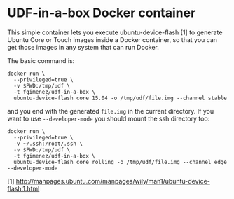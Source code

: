 # UDF-in-a-box Docker container

This simple container lets you execute ubuntu-device-flash [1] to generate Ubuntu Core or Touch images inside a Docker container, so that you can get those images in any system that can run Docker.

The basic command is:

```
docker run \
  --privileged=true \
  -v $PWD:/tmp/udf \
  -t fgimenez/udf-in-a-box \
  ubuntu-device-flash core 15.04 -o /tmp/udf/file.img --channel stable
```

and you end with the generated ```file.img``` in the current directory. If you want to use ```--developer-mode``` you should mount the ssh directory too:

```
docker run \
  --privileged=true \
  -v ~/.ssh:/root/.ssh \
  -v $PWD:/tmp/udf \
  -t fgimenez/udf-in-a-box \
  ubuntu-device-flash core rolling -o /tmp/udf/file.img --channel edge --developer-mode
```

[1] http://manpages.ubuntu.com/manpages/wily/man1/ubuntu-device-flash.1.html
